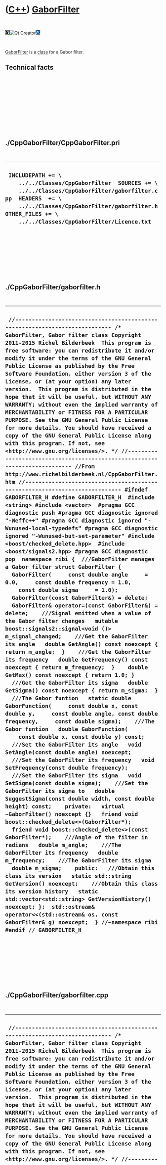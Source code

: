 
 

 

 

 

 

([C++](Cpp.md)) [GaborFilter](CppGaborFilter.md)
==================================================

 

![STL](PicStl.png)![Qt
Creator](PicQtCreator.png)![Lubuntu](PicLubuntu.png)

 

[GaborFilter](CppGaborFilter.md) is a [class](CppClass.md) for a Gabor
filter.

Technical facts
---------------

 

 

 

 

 

 

./CppGaborFilter/CppGaborFilter.pri
-----------------------------------

 

  --------------------------------------------------------------------------------------------------------------------------------------------------------------------------------------------------------------------------------------------------
  ` INCLUDEPATH += \     ../../Classes/CppGaborFilter  SOURCES += \     ../../Classes/CppGaborFilter/gaborfilter.cpp  HEADERS  += \     ../../Classes/CppGaborFilter/gaborfilter.h  OTHER_FILES += \     ../../Classes/CppGaborFilter/Licence.txt`
  --------------------------------------------------------------------------------------------------------------------------------------------------------------------------------------------------------------------------------------------------

 

 

 

 

 

./CppGaborFilter/gaborfilter.h
------------------------------

 

  --------------------------------------------------------------------------------------------------------------------------------------------------------------------------------------------------------------------------------------------------------------------------------------------------------------------------------------------------------------------------------------------------------------------------------------------------------------------------------------------------------------------------------------------------------------------------------------------------------------------------------------------------------------------------------------------------------------------------------------------------------------------------------------------------------------------------------------------------------------------------------------------------------------------------------------------------------------------------------------------------------------------------------------------------------------------------------------------------------------------------------------------------------------------------------------------------------------------------------------------------------------------------------------------------------------------------------------------------------------------------------------------------------------------------------------------------------------------------------------------------------------------------------------------------------------------------------------------------------------------------------------------------------------------------------------------------------------------------------------------------------------------------------------------------------------------------------------------------------------------------------------------------------------------------------------------------------------------------------------------------------------------------------------------------------------------------------------------------------------------------------------------------------------------------------------------------------------------------------------------------------------------------------------------------------------------------------------------------------------------------------------------------------------------------------------------------------------------------------------------------------------------------------------------------------------------------------------------------------------------------------------------------------------------------------------------------------------------------------------------------------------------------------------------------------------------------------------------------------------------------------------------------------------------------------------------------------------------------------------------------------------------------------------------------------------------------------------------------------------------------------------------------------------------------------------------------------------------------------------------------------------------------------------------------------------------------------------------------------------------------------------------------------------------------------------------------------------------------------------------
  ` //--------------------------------------------------------------------------- /* GaborFilter, Gabor filter class Copyright 2011-2015 Richel Bilderbeek  This program is free software: you can redistribute it and/or modify it under the terms of the GNU General Public License as published by the Free Software Foundation, either version 3 of the License, or (at your option) any later version.  This program is distributed in the hope that it will be useful, but WITHOUT ANY WARRANTY; without even the implied warranty of MERCHANTABILITY or FITNESS FOR A PARTICULAR PURPOSE. See the GNU General Public License for more details. You should have received a copy of the GNU General Public License along with this program. If not, see <http://www.gnu.org/licenses/>. */ //--------------------------------------------------------------------------- //From http://www.richelbilderbeek.nl/CppGaborFilter.htm //--------------------------------------------------------------------------- #ifndef GABORFILTER_H #define GABORFILTER_H  #include <string> #include <vector>  #pragma GCC diagnostic push #pragma GCC diagnostic ignored "-Weffc++" #pragma GCC diagnostic ignored "-Wunused-local-typedefs" #pragma GCC diagnostic ignored "-Wunused-but-set-parameter" #include <boost/checked_delete.hpp>  #include <boost/signals2.hpp> #pragma GCC diagnostic pop  namespace ribi {  ///GaborFilter manages a Gabor filter struct GaborFilter {   GaborFilter(     const double angle     = 0.0,     const double frequency = 1.0,     const double sigma     = 1.0);   GaborFilter(const GaborFilter&) = delete;   GaborFilter& operator=(const GaborFilter&) = delete;    ///Signal emitted when a value of the Gabor filter changes   mutable boost::signals2::signal<void ()> m_signal_changed;    ///Get the GaborFilter its angle   double GetAngle() const noexcept { return m_angle;  }    ///Get the GaborFilter its frequency   double GetFrequency() const noexcept { return m_frequency;  }    double GetMax() const noexcept { return 1.0; }    ///Get the GaborFilter its sigma   double GetSigma() const noexcept { return m_sigma;  }     ///The Gabor funtion   static double GaborFunction(     const double x, const double y,     const double angle, const double frequency,     const double sigma);    ///The Gabor funtion   double GaborFunction(     const double x, const double y) const;    ///Set the GaborFilter its angle   void SetAngle(const double angle) noexcept;    ///Set the GaborFilter its frequency   void SetFrequency(const double frequency);    ///Set the GaborFilter its sigma   void SetSigma(const double sigma);    ///Set the GaborFilter its sigma to   double SuggestSigma(const double width, const double height) const;    private:   virtual ~GaborFilter() noexcept {}   friend void boost::checked_delete<>(GaborFilter*);   friend void boost::checked_delete<>(const GaborFilter*);    ///Angle of the filter in radians   double m_angle;    ///The GaborFilter its frequency   double m_frequency;    ///The GaborFilter its sigma   double m_sigma;    public:   ///Obtain this class its version   static std::string GetVersion() noexcept;    ///Obtain this class its version history   static std::vector<std::string> GetVersionHistory() noexcept; };  std::ostream& operator<<(std::ostream& os, const GaborFilter& g) noexcept;  } //~namespace ribi  #endif // GABORFILTER_H`
  --------------------------------------------------------------------------------------------------------------------------------------------------------------------------------------------------------------------------------------------------------------------------------------------------------------------------------------------------------------------------------------------------------------------------------------------------------------------------------------------------------------------------------------------------------------------------------------------------------------------------------------------------------------------------------------------------------------------------------------------------------------------------------------------------------------------------------------------------------------------------------------------------------------------------------------------------------------------------------------------------------------------------------------------------------------------------------------------------------------------------------------------------------------------------------------------------------------------------------------------------------------------------------------------------------------------------------------------------------------------------------------------------------------------------------------------------------------------------------------------------------------------------------------------------------------------------------------------------------------------------------------------------------------------------------------------------------------------------------------------------------------------------------------------------------------------------------------------------------------------------------------------------------------------------------------------------------------------------------------------------------------------------------------------------------------------------------------------------------------------------------------------------------------------------------------------------------------------------------------------------------------------------------------------------------------------------------------------------------------------------------------------------------------------------------------------------------------------------------------------------------------------------------------------------------------------------------------------------------------------------------------------------------------------------------------------------------------------------------------------------------------------------------------------------------------------------------------------------------------------------------------------------------------------------------------------------------------------------------------------------------------------------------------------------------------------------------------------------------------------------------------------------------------------------------------------------------------------------------------------------------------------------------------------------------------------------------------------------------------------------------------------------------------------------------------------------------------------------------------------

 

 

 

 

 

./CppGaborFilter/gaborfilter.cpp
--------------------------------

 

  -----------------------------------------------------------------------------------------------------------------------------------------------------------------------------------------------------------------------------------------------------------------------------------------------------------------------------------------------------------------------------------------------------------------------------------------------------------------------------------------------------------------------------------------------------------------------------------------------------------------------------------------------------------------------------------------------------------------------------------------------------------------------------------------------------------------------------------------------------------------------------------------------------------------------------------------------------------------------------------------------------------------------------------------------------------------------------------------------------------------------------------------------------------------------------------------------------------------------------------------------------------------------------------------------------------------------------------------------------------------------------------------------------------------------------------------------------------------------------------------------------------------------------------------------------------------------------------------------------------------------------------------------------------------------------------------------------------------------------------------------------------------------------------------------------------------------------------------------------------------------------------------------------------------------------------------------------------------------------------------------------------------------------------------------------------------------------------------------------------------------------------------------------------------------------------------------------------------------------------------------------------------------------------------------------------------------------------------------------------------------------------------------------------------------------------------------------------------------------------------------------------------------------------------------------------------------------------------------------------------------------------------------------------------------------------------------------------------------------------------------------------------------------------------------------------------------------------------------------------------------------------------------------------------------------------------------------------------------------------------------------------------------------------------------------------------------------------------------------------------------------------------------------------------------------------------------------------------------------------------------------------------------------------------------------------------------------------------------------------------------------------------------------------------------------------------------------------------------------------------------------------------------------------------------------------------------------------------------------------------------------------------------------------------------------------------------------------------------------------------------------------------------------------------------------------------
  ` //--------------------------------------------------------------------------- /* GaborFilter, Gabor filter class Copyright 2011-2015 Richel Bilderbeek  This program is free software: you can redistribute it and/or modify it under the terms of the GNU General Public License as published by the Free Software Foundation, either version 3 of the License, or (at your option) any later version.  This program is distributed in the hope that it will be useful, but WITHOUT ANY WARRANTY; without even the implied warranty of MERCHANTABILITY or FITNESS FOR A PARTICULAR PURPOSE. See the GNU General Public License for more details. You should have received a copy of the GNU General Public License along with this program. If not, see <http://www.gnu.org/licenses/>. */ //--------------------------------------------------------------------------- //From http://www.richelbilderbeek.nl/CppGaborFilter.htm //--------------------------------------------------------------------------- #pragma GCC diagnostic push #pragma GCC diagnostic ignored "-Weffc++" #pragma GCC diagnostic ignored "-Wunused-local-typedefs" #pragma GCC diagnostic ignored "-Wunused-but-set-parameter" #include "gaborfilter.h"  #include <cassert> #include <iostream>  #include <boost/lexical_cast.hpp>  #pragma GCC diagnostic pop  ribi::GaborFilter::GaborFilter(   const double angle,   const double frequency,   const double sigma)   : m_signal_changed{},     m_angle(angle),     m_frequency(frequency),     m_sigma(sigma) {   if (sigma == 0.0)   {     throw std::logic_error("Cannot set GaborFilter::sigma to zero");   }   assert(m_sigma != 0.0); }  double ribi::GaborFilter::GaborFunction(const double x, const double y,   const double angle, const double frequency, const double sigma) {   assert(sigma != 0.0);   const double dx = x;   const double dy = y;   const double distance = std::sqrt((dx * dx) + (dy * dy));   const double fx = std::cos(angle) * frequency;   const double fy = std::sin(angle) * frequency;   const double cosine = std::cos((dx * fx) + (dy * fy));   const double gauss = std::exp( -(distance * distance) / (2.0 * sigma * sigma));   const double z = cosine * gauss;   return z; }  double ribi::GaborFilter::GaborFunction(const double x, const double y) const {   return GaborFunction(x,y,m_angle,m_frequency,m_sigma); }  std::string ribi::GaborFilter::GetVersion() noexcept {   return "1.0"; }  std::vector<std::string> ribi::GaborFilter::GetVersionHistory() noexcept {   return {     "2012-07-08: version 1.0: initial version"   }; }  void ribi::GaborFilter::SetAngle(const double angle) noexcept {   if (angle != m_angle)   {     m_angle = angle;     m_signal_changed();   } }  void ribi::GaborFilter::SetFrequency(const double frequency) {   if (frequency != m_frequency)   {     m_frequency = frequency;     m_signal_changed();   } }  void ribi::GaborFilter::SetSigma(const double sigma) {   if (sigma == 0.0)   {     throw std::logic_error("Cannot set GaborFilter::sigma to zero");   }   if (sigma != m_sigma)   {     m_sigma = sigma;     m_signal_changed();   }   assert(m_sigma != 0.0); }  double ribi::GaborFilter::SuggestSigma(const double width, const double height) const {   const double s = std::sqrt( ((width*0.5)*(width*0.5)) + ((height*0.5)*(height*0.5)));   return std::sqrt(-(s * s) / (2.0*std::log(1.0/510.0))); }  std::ostream& ribi::operator<<(std::ostream& os, const GaborFilter& g) noexcept {   os     << "<GaborFilter>"     << "<angle>"       << g.GetAngle()     << "</angle>"     << "<frequency>"       << g.GetFrequency()     << "</frequency>"     << "<sigma>"       << g.GetSigma()     << "</sigma>"     << "</GaborFilter>";   return os; }`
  -----------------------------------------------------------------------------------------------------------------------------------------------------------------------------------------------------------------------------------------------------------------------------------------------------------------------------------------------------------------------------------------------------------------------------------------------------------------------------------------------------------------------------------------------------------------------------------------------------------------------------------------------------------------------------------------------------------------------------------------------------------------------------------------------------------------------------------------------------------------------------------------------------------------------------------------------------------------------------------------------------------------------------------------------------------------------------------------------------------------------------------------------------------------------------------------------------------------------------------------------------------------------------------------------------------------------------------------------------------------------------------------------------------------------------------------------------------------------------------------------------------------------------------------------------------------------------------------------------------------------------------------------------------------------------------------------------------------------------------------------------------------------------------------------------------------------------------------------------------------------------------------------------------------------------------------------------------------------------------------------------------------------------------------------------------------------------------------------------------------------------------------------------------------------------------------------------------------------------------------------------------------------------------------------------------------------------------------------------------------------------------------------------------------------------------------------------------------------------------------------------------------------------------------------------------------------------------------------------------------------------------------------------------------------------------------------------------------------------------------------------------------------------------------------------------------------------------------------------------------------------------------------------------------------------------------------------------------------------------------------------------------------------------------------------------------------------------------------------------------------------------------------------------------------------------------------------------------------------------------------------------------------------------------------------------------------------------------------------------------------------------------------------------------------------------------------------------------------------------------------------------------------------------------------------------------------------------------------------------------------------------------------------------------------------------------------------------------------------------------------------------------------------------------------------------------

 

 

 

 

 

 

